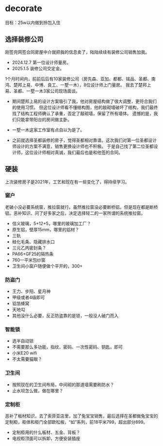 # decorate

目标：25w以内做到拎包入住

## 选择装修公司

刚签完网签合同房屋中介就把我的信息卖了，陆陆续续有装修公司销售加我。

- 2024.12.7 第一位设计师量房。
- 2025.1.5 装修公司交定金。

1个月时间内，前前后后有10家装修公司（房先森、亚加、都都、铭品、圣都、南鸿、楚邦上易、中博、良工、一墅一木），8位设计师上门量房。
我去了楚邦上易、圣都、一墅一木3家公司现场面谈。

- 期间楚邦上易的设计方案吸引了我，他对房屋结构做了很大调整，更符合我们的使用习惯。
但这位设计师看不懂结构图，他的敲砌墙破坏了结构，我们最终找了结构工程师确认了承重，否定了敲砌墙，保留了所有墙体。
遗憾的是，我们只能拿带阳台的房间做主卧。

- 一墅一木这家工作室有点自以为是了。

- 之前就选择圣都装修的房子，觉得圣都相对靠谱。这次我们对第一位圣都设计师设计的方案不满意，销售更换设计师也不积极。
于是自己找了第二位圣都设计师，这位设计师相对真诚，我们最后也是和他签的合同。

## 硬装

上次装修房子是2021年，工艺和现在有一些变化了，得持续学习。

### 窗户

老破小没必要系统窗，推拉窗就行。虽然推拉窗没必要断桥铝，但是现在都是断桥铝。恶补知识、问了好多家之后，决定选择轻二的一家所谓的系统推拉窗。

- 信义玻璃，5+12+5，哪里的玻璃加工厂？
- 原生铝，壁厚15mm，哪里的铝材？
- 三轨
- 硅化毛条、隐藏排水口
- 三元乙丙密封条？
- PA66+GF25的隔热条
- 760一平米包纱窗
- 卫生间小窗户随便做个平开的，300+

### 防盗门

- 王力、步阳、星月神
- 甲级或者4级即可
- 铝箔蜂窝
- 天地勾
- 其他没什么必要，反正防盗靠的是锁，一般没人破门而入

### 智能锁

- 选半自动锁
- 不需要那么多功能，指纹、密码、一次性密码、钥匙，即可
- 小米E20 wifi
- 不太需要猫眼？


### 卫生间

- 按照现在的卫生间布局，中间砌的那道墙需要刷防水？
- 止水坝怎么做，做在哪里？

### 定制柜

恶补了板材知识，去了索菲亚店里，加了兔宝宝销售，最后选择在圣都做兔宝宝的定制柜，柜体和柜门全部欧松板，“如”系列，前18平米799，超出部分899。

- 定制柜用的什么板材、五金、背板？
- 电视柜顶面可以拆卸，方便安装插座
